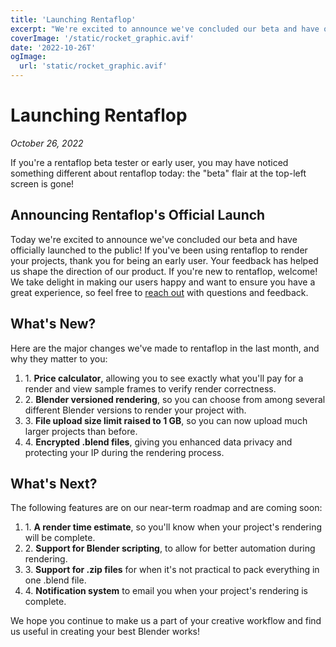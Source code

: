 ```yaml
---
title: 'Launching Rentaflop'
excerpt: "We're excited to announce we've concluded our beta and have officially launched to the public!"
coverImage: '/static/rocket_graphic.avif'
date: '2022-10-26T'
ogImage:
  url: 'static/rocket_graphic.avif'
---
```


# Launching Rentaflop

_October 26, 2022_

If you're a rentaflop beta tester or early user, you may have noticed something different about rentaflop today: the "beta" flair at the top-left screen
is gone!

## Announcing Rentaflop's Official Launch

Today we're excited to announce we've concluded our beta and have officially launched to the public! If you've been using rentaflop to render your projects, thank
you for being an early user. Your feedback has helped us shape the direction of our product. If you're new to rentaflop, welcome! We take delight in making our
users happy and want to ensure you have a great experience, so feel free to [reach out](https://portal.rentaflop.com/contact) with questions and feedback.

## What's New?

Here are the major changes we've made to rentaflop in the last month, and why they matter to you:

1. 1\. **Price calculator**, allowing you to see exactly what you'll pay for a render and view sample frames to verify render correctness.
1. 2\. **Blender versioned rendering**, so you can choose from among several different Blender versions to render your project with.
1. 3\. **File upload size limit raised to 1 GB**, so you can now upload much larger projects than before.
1. 4\. **Encrypted .blend files**, giving you enhanced data privacy and protecting your IP during the rendering process.

## What's Next?

The following features are on our near-term roadmap and are coming soon:

1. 1\. **A render time estimate**, so you'll know when your project's rendering will be complete.
1. 2\. **Support for Blender scripting**, to allow for better automation during rendering.
1. 3\. **Support for .zip files** for when it's not practical to pack everything in one .blend file.
1. 4\. **Notification system** to email you when your project's rendering is complete.

We hope you continue to make us a part of your creative workflow and find us useful in creating your best Blender works!